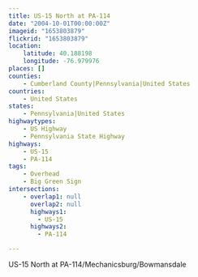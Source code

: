 ```yaml
---
title: US-15 North at PA-114
date: "2004-10-01T00:00:00Z"
imageid: "1653803879"
flickrid: "1653803879"
location:
    latitude: 40.188198
    longitude: -76.979976
places: []
counties:
    - Cumberland County|Pennsylvania|United States
countries:
    - United States
states:
    - Pennsylvania|United States
highwaytypes:
    - US Highway
    - Pennsylvania State Highway
highways:
    - US-15
    - PA-114
tags:
    - Overhead
    - Big Green Sign
intersections:
    - overlap1: null
      overlap2: null
      highways1:
        - US-15
      highways2:
        - PA-114

---
```

US-15 North at PA-114/Mechanicsburg/Bowmansdale